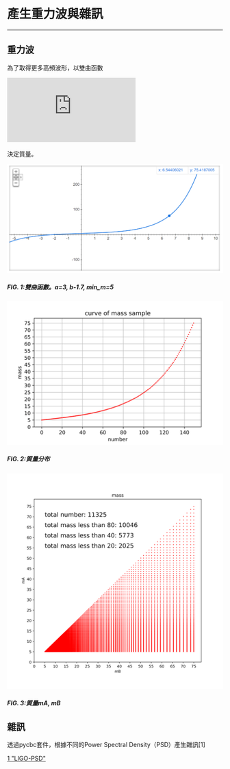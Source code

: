 # 產生重力波與雜訊

----

## 重力波

為了取得更多高頻波形，以雙曲函數

![](http://latex.codecogs.com/svg.latex?y=asinh(x/b)+min_m)

決定質量。

<img src="https://github.com/chung-chin/gw/blob/master/mkgw/plots/mass_function.png" alt="FIG 1" title="FIG. 1:雙曲函數。a=3, b-1.7, min_m=5" width="800"></p>

##### FIG. 1:雙曲函數。a=3, b-1.7, min_m=5

<img src="https://github.com/chung-chin/gw/blob/master/mkgw/plots/mass_150_curve.png" alt="FIG 2" title="FIG 2" width="600"></p>

##### FIG. 2:質量分布

<img src="https://github.com/chung-chin/gw/blob/master/mkgw/plots/mass_150.png" alt="FIG 3" title="FIG 3" width="600"></p>

##### FIG. 3:質量mA, mB

## 雜訊

透過pycbc套件，根據不同的Power Spectral Density（PSD）產生雜訊[1]



[1 "LIGO-PSD"](https://dcc.ligo.org/public/0002/T0900288/002/AdvLIGO%20noise%20curves.pdf)